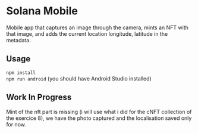 # Solana Mobile
Mobile app that captures an image through the camera, mints an NFT with that image, and adds the current location longitude, latitude in the metadata.

## Usage
```npm install```  
```npm run android``` (you should have Android Studio installed)

## Work In Progress
Mint of the nft part is missing (i will use what i did for the cNFT collection of the exercice 8), we have the photo captured and the localisation saved only for now.
